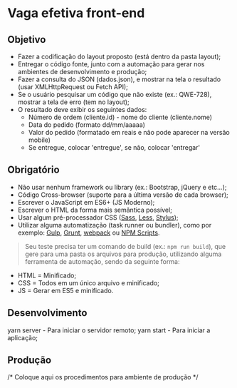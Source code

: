 # Vaga efetiva front-end

## Objetivo

* Fazer a codificação do layout proposto (está dentro da pasta layout);
* Entregar o código fonte, junto com a automação para gerar nos ambientes de desenvolvimento e produção;
* Fazer a consulta do JSON (dados.json), e mostrar na tela o resultado (usar XMLHttp​Request ou Fetch API);
* Se o usuário pesquisar um código que não existe (ex.: QWE-728), mostrar a tela de erro (tem no layout);
* O resultado deve exibir os seguintes dados:
    + Número de ordem (cliente.id) - nome do cliente (cliente.nome)
    + Data do pedido (formato dd/mm/aaaaa)
    + Valor do pedido (formatado em reais e não pode aparecer na versão mobile)
    + Se entregue, colocar 'entregue', se não, colocar 'entregar'

## Obrigatório

* Não usar nenhum framework ou library (ex.: Bootstrap, jQuery e etc...);
* Código Cross-browser (suporte para a última versão de cada browser);
* Escrever o JavaScript em ES6+ (JS Moderno);
* Escrever o HTML da forma mais semântica possível;
* Usar algum pré-processador CSS ([Sass](http://sass-lang.com), [Less](http://lesscss.org), [Stylus](http://stylus-lang.com));
* Utilizar alguma automatização (task runner ou bundler), como por exemplo: [Gulp](http://gulpjs.com), [Grunt](http://gruntjs.com), [webpack](https://webpack.js.org/) ou [NPM Scripts](https://docs.npmjs.com/misc/scripts).

> Seu teste precisa ter um comando de build (ex.: `npm run build`), que gere para uma pasta os arquivos para produção, utilizando alguma ferramenta de automação, sendo da seguinte forma:

* HTML = Minificado;
* CSS = Todos em um único arquivo e minificado;
* JS = Gerar em ES5 e minificado.

## Desenvolvimento
yarn server - Para iniciar o servidor remoto;
yarn start - Para iniciar a aplicação;

## Produção
/* Coloque aqui os procedimentos para ambiente de produção */